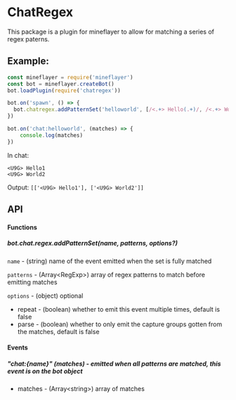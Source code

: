 # ChatRegex

This package is a plugin for mineflayer to allow for matching a series of regex paterns.

## Example:

```js
const mineflayer = require('mineflayer')
const bot = mineflayer.createBot()
bot.loadPlugin(require('chatregex'))

bot.on('spawn', () => {
  bot.chatregex.addPatternSet('helloworld', [/<.+> Hello(.+)/, /<.+> World(.+)/], { repeat: true })
})

bot.on('chat:helloworld', (matches) => {
    console.log(matches)
})
```
In chat:
```
<U9G> Hello1
<U9G> World2
```
Output:
`[['<U9G> Hello1'], ['<U9G> World2']]`
  
## API

#### Functions

##### bot.chat.regex.addPatternSet(name, patterns, options?)

`name` - (string) name of the event emitted when the set is fully matched

`patterns` - (Array\<RegExp>) array of regex patterns to match before emitting matches

`options` - (object) optional
- repeat - (boolean) whether to emit this event multiple times, default is false
- parse - (boolean) whether to only emit the capture groups gotten from the matches, default is false

#### Events

##### "chat:{name}" (matches) - emitted when all patterns are matched, this event is on the bot object
- matches - (Array\<string>) array of matches